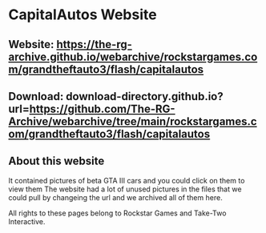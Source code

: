# CapitalAutos Website

## Website: https://the-rg-archive.github.io/webarchive/rockstargames.com/grandtheftauto3/flash/capitalautos

## Download: download-directory.github.io?url=https://github.com/The-RG-Archive/webarchive/tree/main/rockstargames.com/grandtheftauto3/flash/capitalautos


## About this website
It contained pictures of beta GTA III cars and you could click on them to view them 
The website had a lot of unused pictures in the files that we could pull by changeing the url and we archived all of them here.

All rights to these pages belong to Rockstar Games and Take-Two Interactive.
